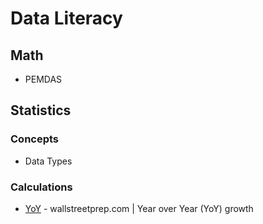 # Data Literacy

## Math
* PEMDAS

## Statistics
### Concepts
* Data Types

### Calculations
* [YoY](https://www.wallstreetprep.com/knowledge/year-over-year-yoy/) - wallstreetprep.com | Year over Year (YoY) growth 
